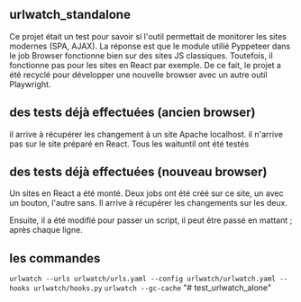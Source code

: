 ## urlwatch_standalone
Ce projet était un test pour savoir si l'outil permettait de monitorer les sites modernes (SPA, AJAX).
La réponse est que le module utilié Pyppeteer dans le job Browser fonctionne bien sur des sites JS classiques. Toutefois, il fonctionne pas pour les sites en React par exemple.
De ce fait, le projet a été recyclé pour développer une nouvelle browser avec un autre outil Playwright.

## des tests déjà effectuées (ancien browser)
il arrive à récupérer les changement à un site Apache localhost.
il n'arrive pas sur le site préparé en React.
Tous les waituntil ont été testés

## des tests déjà effectuées (nouveau browser)
Un sites en React a été monté.
Deux jobs ont été créé sur ce site, un avec un bouton, l'autre sans.
Il arrive à récupérer les changements sur les deux.

Ensuite, il a été modifié pour passer un script, il peut être passé en mattant ; après chaque ligne. 

## les commandes
`urlwatch --urls urlwatch/urls.yaml --config urlwatch/urlwatch.yaml --hooks urlwatch/hooks.py`
`urlwatch --gc-cache`
"# test_urlwatch_alone" 
